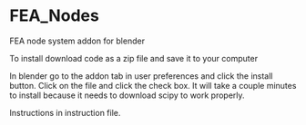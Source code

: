# FEA_Nodes
 FEA node system addon for blender

To install download code as a zip file and save it to your computer

In blender go to the addon tab in user preferences and click the install button. Click on the file and click the check box. It will take a couple minutes to install because it needs to download scipy to work properly.

Instructions in instruction file.
